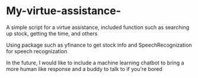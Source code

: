 # My-virtue-assistance-
A simple script for a virtue assistance, included function such as searching up stock, getting the time, and others 

Using package such as yfinance to get stock info and SpeechRecognization for speech recognization

In the future, I would like to include a machine learning chatbot to bring a more human like response and a buddy to talk to if you're bored
